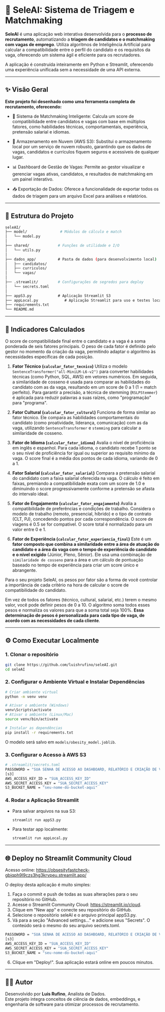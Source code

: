 
# 🧠 SeleAI: Sistema de Triagem e Matchmaking 

**SeleAI** é uma aplicação web interativa desenvolvida para o **processo de recrutamento**, automatizando a **triagem de candidatos e o matchmaking com vagas de emprego**. Utiliza algoritmos de Inteligência Artificial para calcular a compatibilidade entre o perfil do candidato e os requisitos da vaga, oferecendo um sistema ágil e eficiente para os recrutadores.

A aplicação é construída inteiramente em Python e Streamlit, oferecendo uma experiência unificada sem a necessidade de uma API externa.

---

## ✨ Visão Geral

**Este projeto foi desenhado como uma ferramenta completa de recrutamento, oferecendo:**

- 🤖 Sistema de Matchmaking Inteligente: Calcula um score de compatibilidade entre candidatos e vagas com base em múltiplos fatores, como habilidades técnicas, comportamentais, experiência, pretensão salarial e idiomas.

- 📁 Armazenamento em Nuvem (AWS S3): Substitui o armazenamento local por um serviço de nuvem robusto, garantindo que os dados de vagas, candidatos e currículos fiquem seguros e acessíveis de qualquer lugar.

- 📊 Dashboard de Gestão de Vagas: Permite ao gestor visualizar e gerenciar vagas ativas, candidatos, e resultados de matchmaking em um painel interativo.

- 📥 Exportação de Dados: Oferece a funcionalidade de exportar todos os dados de triagem para um arquivo Excel para análises e relatórios.


---

## 🧱 Estrutura do Projeto

```bash
seleAI/
├── model/               # Módulos de cálculo e match
│   └── model.py
│
├── shared/             # Funções de utilidade e I/O
│   └── utils.py
│
├── dados_app/          # Pasta de dados (para desenvolvimento local)
│   ├── candidatos/
│   ├── curriculos/
│   └── vagas/
│
├── .streamlit/         # Configurações de segredos para deploy
│   └── secrets.toml
│
├── appS3.py            # Aplicação Streamlit S3
├── appLocal.py            # Aplicação Streamlit para uso e testes local
├── requirements.txt    
└── README.md
```

---

## 🧠 Indicadores Calculados

O score de compatibilidade final entre o candidato e a vaga é a soma ponderada de seis fatores principais. O peso de cada fator é definido pelo gestor no momento da criação da vaga, permitindo adaptar o algoritmo às necessidades específicas de cada posição.

1. **Fator Técnico (`calcular_fator_tecnico`)**
Utiliza o modelo `SentenceTransformer("all-MiniLM-L6-v2")` para converter habilidades técnicas (como Python, SQL, AWS) em vetores numéricos. Em seguida, a similaridade de cosseno é usada para comparar as habilidades do candidato com as da vaga, resultando em um score de 0 a 1 (1 = match perfeito). Para garantir a precisão, a técnica de stemming (`RSLPStemmer`) é aplicada para reduzir palavras a suas raízes, como "programação" para "programa".

2. **Fator Cultural (`calcular_fator_cultural`)**
Funciona de forma similar ao fator técnico. Ele compara as habilidades comportamentais do candidato (como proatividade, liderança, comunicação) com as da vaga, utilizando `SentenceTransformer` e `stemming` para calcular a similaridade de cosseno.

3. **Fator de Idioma (`calcular_fator_idioma`)**
Avalia o nível de proficiência em inglês e espanhol. Para cada idioma, o candidato recebe 1 ponto se o seu nível de proficiência for igual ou superior ao requisito mínimo da vaga. O score final é a média dos pontos de cada idioma, variando de 0 a 1.

4. **Fator Salarial (`calcular_fator_salarial`)**
Compara a pretensão salarial do candidato com a faixa salarial oferecida na vaga. O cálculo é feito em faixas, premiando a compatibilidade exata com um score de 1.0 e diminuindo o score progressivamente conforme a pretensão se afasta do intervalo ideal.

5. **Fator de Engajamento (`calcular_fator_engajamento`)**
Avalia a compatibilidade de preferências e condições de trabalho. Considera o modelo de trabalho (remoto, presencial, híbrido) e o tipo de contrato (CLT, PJ), concedendo pontos por cada correspondência. O score de viagens é 0.5 se for compatível. O score total é normalizado para um valor entre 0 e 1.

6. **Fator de Experiência (`calcular_fator_experiencia_final`)**
Este é um **fator composto que combina a similaridade entre a área de atuação do candidato e a área da vaga com o tempo de experiência do candidato e o nível exigido** (Júnior, Pleno, Sênior). Ele usa uma combinação de `similaridade de cosseno` para a área e um cálculo de pontuação baseado no tempo de experiência para criar um score único e abrangente.


Para o seu projeto SeleAI, os pesos por fator são a forma de você controlar a importância de cada critério na hora de calcular o score de compatibilidade do candidato.

Em vez de todos os fatores (técnico, cultural, salarial, etc.) terem o mesmo valor, você pode definir pesos de 0 a 10. O algoritmo soma todos esses pesos e normaliza os valores para que a soma total seja 100%. **Essa determinação de pesos é personalizada para cada tipo de vaga, de acordo com as necessidades de cada cliente**.

---

## ⚙️ Como Executar Localmente

### 1. Clonar o repositório

```bash
git clone https://github.com/luishrufino/seleAI.git
cd seleAI
```

### 2. Configurar o Ambiente Virtual e Instalar Dependências

```bash
# Criar ambiente virtual
python -m venv venv

# Ativar o ambiente (Windows)
venv\Scripts\activate
# Ativar o ambiente (Linux/Mac)
source venv/bin/activate

# Instalar as dependências
pip install -r requirements.txt
```

O modelo será salvo em `models/obesity_model.joblib`.

### 3. Configurar o Acesso à AWS S3

```bash
# .streamlit/secrets.toml
PASSOWORD = "SUA SENHA DE ACESSO AO DASHBOARD, RELATÓRIO E CRIAÇÃO DE VAGAS"
[s3]
AWS_ACCESS_KEY_ID = "SUA_ACCESS_KEY_ID"
AWS_SECRET_ACCESS_KEY = "SUA_SECRET_ACCESS_KEY"
S3_BUCKET_NAME = "seu-nome-do-bucket-aqui"
```

### 4. Rodar a Aplicação Streamlit

- Para salvar arquivos na sua S3:
  ```bash
  streamlit run appS3.py
  ```
- Para testar app localmente:
  ```bash
  streamlit run appLocal.py
  ```


---
## 🌐 Deploy no Streamlit Community Cloud

Acesso online: https://obsesityfastcheck-gbiqph9l9czs3hg3krvpeu.streamlit.app/

O deploy desta aplicação é muito simples:

1. Faça o commit e push de todas as suas alterações para o seu repositório no GitHub.
2. Acesse o Streamlit Community Cloud: https://streamlit.io/cloud.
3. Clique em "New app" e conecte seu repositório do GitHub.
4. Selecione o repositório seleAI e o arquivo principal appS3.py.
5. Vá para a seção "Advanced settings..." e adicione seus "Secrets". O conteúdo será o mesmo do seu arquivo secrets.toml.
```bash
PASSOWORD = "SUA SENHA DE ACESSO AO DASHBOARD, RELATÓRIO E CRIAÇÃO DE VAGAS"
[s3]
AWS_ACCESS_KEY_ID = "SUA_ACCESS_KEY_ID"
AWS_SECRET_ACCESS_KEY = "SUA_SECRET_ACCESS_KEY"
S3_BUCKET_NAME = "seu-nome-do-bucket-aqui"
```
6. Clique em "Deploy!". Sua aplicação estará online em poucos minutos.

---

## 👨‍💻 Autor

Desenvolvido por **Luis Rufino**, Analista de Dados.  
Este projeto integra conceitos de ciência de dados, embeddings, e engenharia de software para otimizar processos de recrutamento.

